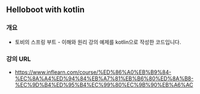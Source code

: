 ## Helloboot with kotlin

### 개요

- 토비의 스프링 부트 - 이해와 원리 강의 예제를 kotlin으로 작성한 코드입니다.


### 강의 URL

- https://www.inflearn.com/course/%ED%86%A0%EB%B9%84-%EC%8A%A4%ED%94%84%EB%A7%81%EB%B6%80%ED%8A%B8-%EC%9D%B4%ED%95%B4%EC%99%80%EC%9B%90%EB%A6%AC